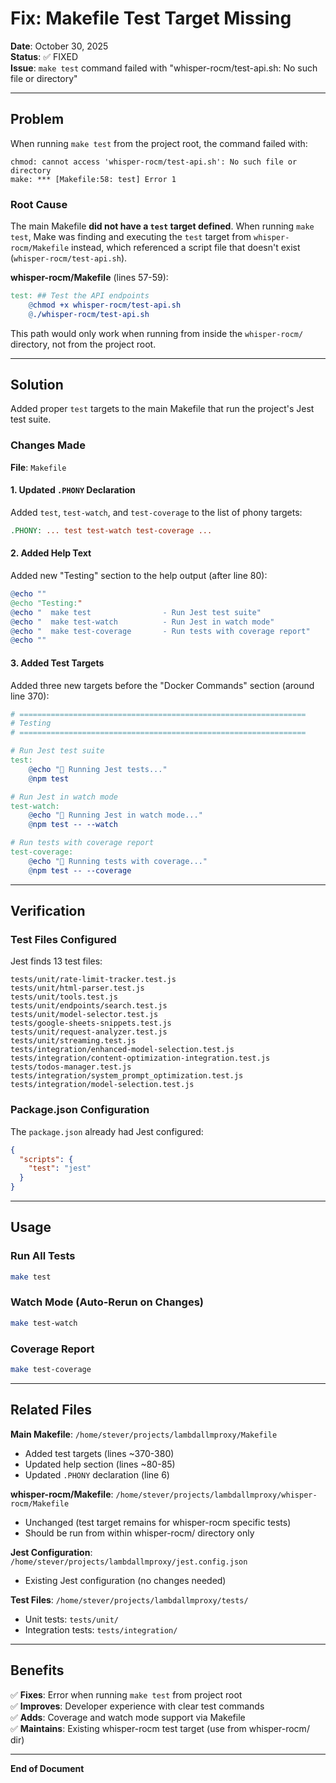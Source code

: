 # Fix: Makefile Test Target Missing

**Date**: October 30, 2025  
**Status**: ✅ FIXED  
**Issue**: `make test` command failed with "whisper-rocm/test-api.sh: No such file or directory"

---

## Problem

When running `make test` from the project root, the command failed with:

```
chmod: cannot access 'whisper-rocm/test-api.sh': No such file or directory
make: *** [Makefile:58: test] Error 1
```

### Root Cause

The main Makefile **did not have a `test` target defined**. When running `make test`, Make was finding and executing the `test` target from `whisper-rocm/Makefile` instead, which referenced a script file that doesn't exist (`whisper-rocm/test-api.sh`).

**whisper-rocm/Makefile** (lines 57-59):
```makefile
test: ## Test the API endpoints
	@chmod +x whisper-rocm/test-api.sh
	@./whisper-rocm/test-api.sh
```

This path would only work when running from inside the `whisper-rocm/` directory, not from the project root.

---

## Solution

Added proper `test` targets to the main Makefile that run the project's Jest test suite.

### Changes Made

**File**: `Makefile`

#### 1. Updated `.PHONY` Declaration
Added `test`, `test-watch`, and `test-coverage` to the list of phony targets:

```makefile
.PHONY: ... test test-watch test-coverage ...
```

#### 2. Added Help Text
Added new "Testing" section to the help output (after line 80):

```makefile
@echo ""
@echo "Testing:"
@echo "  make test                - Run Jest test suite"
@echo "  make test-watch          - Run Jest in watch mode"
@echo "  make test-coverage       - Run tests with coverage report"
@echo ""
```

#### 3. Added Test Targets
Added three new targets before the "Docker Commands" section (around line 370):

```makefile
# ================================================================
# Testing
# ================================================================

# Run Jest test suite
test:
	@echo "🧪 Running Jest tests..."
	@npm test

# Run Jest in watch mode
test-watch:
	@echo "🧪 Running Jest in watch mode..."
	@npm test -- --watch

# Run tests with coverage report
test-coverage:
	@echo "🧪 Running tests with coverage..."
	@npm test -- --coverage
```

---

## Verification

### Test Files Configured
Jest finds 13 test files:

```
tests/unit/rate-limit-tracker.test.js
tests/unit/html-parser.test.js
tests/unit/tools.test.js
tests/unit/endpoints/search.test.js
tests/unit/model-selector.test.js
tests/google-sheets-snippets.test.js
tests/unit/request-analyzer.test.js
tests/unit/streaming.test.js
tests/integration/enhanced-model-selection.test.js
tests/integration/content-optimization-integration.test.js
tests/todos-manager.test.js
tests/integration/system_prompt_optimization.test.js
tests/integration/model-selection.test.js
```

### Package.json Configuration
The `package.json` already had Jest configured:

```json
{
  "scripts": {
    "test": "jest"
  }
}
```

---

## Usage

### Run All Tests
```bash
make test
```

### Watch Mode (Auto-Rerun on Changes)
```bash
make test-watch
```

### Coverage Report
```bash
make test-coverage
```

---

## Related Files

**Main Makefile**: `/home/stever/projects/lambdallmproxy/Makefile`
- Added test targets (lines ~370-380)
- Updated help section (lines ~80-85)
- Updated `.PHONY` declaration (line 6)

**whisper-rocm/Makefile**: `/home/stever/projects/lambdallmproxy/whisper-rocm/Makefile`
- Unchanged (test target remains for whisper-rocm specific tests)
- Should be run from within whisper-rocm/ directory only

**Jest Configuration**: `/home/stever/projects/lambdallmproxy/jest.config.json`
- Existing Jest configuration (no changes needed)

**Test Files**: `/home/stever/projects/lambdallmproxy/tests/`
- Unit tests: `tests/unit/`
- Integration tests: `tests/integration/`

---

## Benefits

✅ **Fixes**: Error when running `make test` from project root  
✅ **Improves**: Developer experience with clear test commands  
✅ **Adds**: Coverage and watch mode support via Makefile  
✅ **Maintains**: Existing whisper-rocm test target (use from whisper-rocm/ dir)

---

**End of Document**
